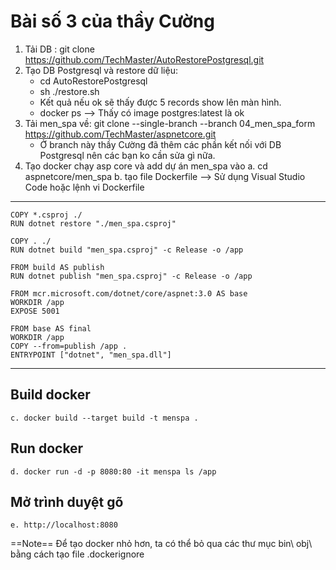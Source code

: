 ﻿# Bài số 3 của thầy Cường
1. Tải DB : 
    git clone https://github.com/TechMaster/AutoRestorePostgresql.git
2. Tạo DB  Postgresql và restore dữ liệu:
    - cd AutoRestorePostgresql
    - sh ./restore.sh
    - Kết quả nếu ok sẽ thấy được 5 records show lên màn hình.
    - docker ps --> Thấy có image postgres:latest là ok
2. Tải men_spa về:
    git clone --single-branch --branch 04_men_spa_form https://github.com/TechMaster/aspnetcore.git
    - Ở branch này thầy Cường đã thêm các phần kết nối với DB Postgresql nên các bạn ko cần sửa gì nữa.
3. Tạo docker chạy asp core và add dự án men_spa vào
    a. cd aspnetcore/men_spa
    b. tạo file Dockerfile --> Sử dụng Visual Studio Code hoặc lệnh vi Dockerfile

***
```shell
COPY *.csproj ./
RUN dotnet restore "./men_spa.csproj"

COPY . ./
RUN dotnet build "men_spa.csproj" -c Release -o /app

FROM build AS publish
RUN dotnet publish "men_spa.csproj" -c Release -o /app

FROM mcr.microsoft.com/dotnet/core/aspnet:3.0 AS base
WORKDIR /app
EXPOSE 5001

FROM base AS final
WORKDIR /app
COPY --from=publish /app .
ENTRYPOINT ["dotnet", "men_spa.dll"]
```
***

## Build docker
    c. docker build --target build -t menspa .
## Run docker
    d. docker run -d -p 8080:80 -it menspa ls /app
## Mở trình duyệt gõ 
    e. http://localhost:8080

==Note==
Để tạo docker nhỏ hơn, ta có thể bỏ qua các thư mục bin\ obj\ bằng cách tạo file .dockerignore